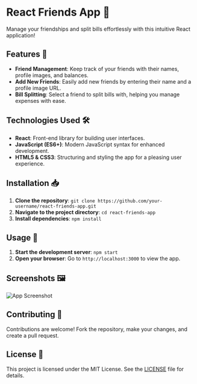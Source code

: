 # React Friends App 🎉

Manage your friendships and split bills effortlessly with this intuitive React application!

## Features 🚀

- **Friend Management**: Keep track of your friends with their names, profile images, and balances.
- **Add New Friends**: Easily add new friends by entering their name and a profile image URL.
- **Bill Splitting**: Select a friend to split bills with, helping you manage expenses with ease.

## Technologies Used 🛠️

- **React**: Front-end library for building user interfaces.
- **JavaScript (ES6+)**: Modern JavaScript syntax for enhanced development.
- **HTML5 & CSS3**: Structuring and styling the app for a pleasing user experience.

## Installation 📥

1. **Clone the repository**: `git clone https://github.com/your-username/react-friends-app.git`
2. **Navigate to the project directory**: `cd react-friends-app`
3. **Install dependencies**: `npm install`

## Usage 📱

1. **Start the development server**: `npm start`
2. **Open your browser**: Go to `http://localhost:3000` to view the app.

## Screenshots 🖼️

![App Screenshot](./screenshots/app.png)

## Contributing 🤝

Contributions are welcome! Fork the repository, make your changes, and create a pull request.

## License 📄

This project is licensed under the MIT License. See the [LICENSE](./LICENSE) file for details.
